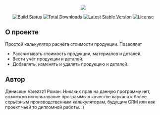 <p align="center"><img src="https://laravel.com/assets/img/components/logo-laravel.svg"></p>

<p align="center">
<a href="https://travis-ci.org/laravel/framework"><img src="https://travis-ci.org/laravel/framework.svg" alt="Build Status"></a>
<a href="https://packagist.org/packages/laravel/framework"><img src="https://poser.pugx.org/laravel/framework/d/total.svg" alt="Total Downloads"></a>
<a href="https://packagist.org/packages/laravel/framework"><img src="https://poser.pugx.org/laravel/framework/v/stable.svg" alt="Latest Stable Version"></a>
<a href="https://packagist.org/packages/laravel/framework"><img src="https://poser.pugx.org/laravel/framework/license.svg" alt="License"></a>
</p>

## О проекте

Простой калькулятор расчёта стоимости продукции. Позволяет
- Рассчитывать стоимость продукции, материалов и деталей.
- Вести учёт продукции и деталей.
- Добавлять, изменять и удалять продукцию и деталей.

## Автор

Денискин Varezzz1 Роман. Никаких прав на данную программу нет, возможно использование программы в качестве каркаса к более серьёзным производственным калькуляторам, будущим CRM или как проект чьей то дипломной работы. :)